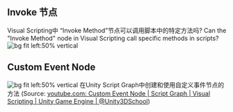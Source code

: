 
## Invoke 节点
Visual Scripting中 “Invoke Method”节点可以调用脚本中的特定方法吗?
Can the "Invoke Method" node in Visual Scripting call specific methods in scripts?
![bg fit left:50% vertical](https://i.imgur.com/E239xh2.webp)
## Custom Event Node

![bg fit left:50% vertical](https://i.imgur.com/5bNaxvv.webp)
在Unity Script Graph中创建和使用自定义事件节点的方法
(Source:  [youtube.com: Custom Event Node | Script Graph | Visual Scripting | Unity Game Engine | @Unity3DSchool](https://youtu.be/yBx85jjfrUE?t=94))




